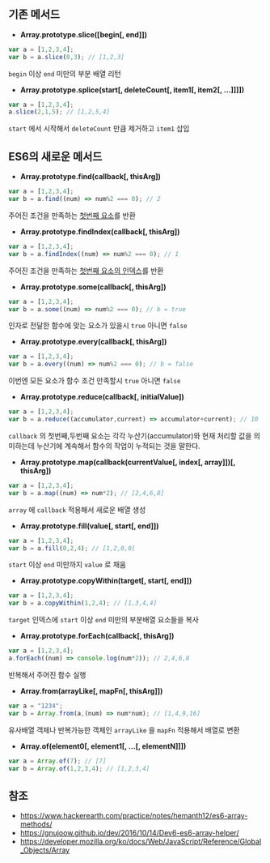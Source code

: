 ## 기존 메서드

* **Array.prototype.slice([begin[, end]])**

```javascript
var a = [1,2,3,4];
var b = a.slice(0,3); // [1,2,3]
```

`begin` 이상 `end` 미만의 부분 배열 리턴

* **Array.prototype.splice(start[, deleteCount[, item1[, item2[, ...]]]])**

```javascript
var a = [1,2,3,4];
a.slice(2,1,5); // [1,2,5,4]
```

`start` 에서 시작해서 `deleteCount` 만큼 제거하고 `item1` 삽입



## ES6의 새로운 메서드

- **Array.prototype.find(callback[, thisArg])**

```javascript
var a = [1,2,3,4];
var b = a.find((num) => num%2 === 0); // 2
```

주어진 조건을 만족하는 <u>첫번째 요소</u>를 반환

- **Array.prototype.findIndex(callback[, thisArg])**

```javascript
var a = [1,2,3,4];
var b = a.findIndex((num) => num%2 === 0); // 1
```

주어진 조건을 만족하는 <u>첫번째 요소의 인덱스</u>를 반환

- **Array.prototype.some(callback[, thisArg])**

```javascript
var a = [1,2,3,4];
var b = a.some((num) => num%2 === 0); // b = true
```

인자로 전달한 함수에 맞는 요소가 있을시 `true` 아니면 `false`

- **Array.prototype.every(callback[, thisArg])**

```javascript
var a = [1,2,3,4];
var b = a.every((num) => num%2 === 0); // b = false
```

이번엔 모든 요소가 함수 조건 만족할시 `true` 아니면 `false`

* **Array.prototype.reduce(callback[, initialValue])**

```javascript
var a = [1,2,3,4];
var b = a.reduce((accumulator,current) => accumulator+current); // 10
```

`callback` 의 첫번째,두번째 요소는 각각 누산기(accumulator)와 현재 처리할 값을 의미하는데 누산기에 계속해서 함수의 작업이 누적되는 것을 말한다.

* **Array.prototype.map(callback(currentValue[, index[, array]])[, thisArg])**

```javascript
var a = [1,2,3,4];
var b = a.map((num) => num*2); // [2,4,6,8]
```

`array` 에 `callback` 적용해서 새로운 배열 생성

* **Array.prototype.fill(value[, start[, end]])**

```javascript
var a = [1,2,3,4];
var b = a.fill(0,2,4); // [1,2,0,0]
```

`start` 이상 `end` 미만까지 `value` 로 채움

* **Array.prototype.copyWithin(target[, start[, end]])**

```javascript
var a = [1,2,3,4];
var b = a.copyWithin(1,2,4); // [1,3,4,4]
```

`target` 인덱스에 `start` 이상 `end` 미만의 부분배열 요소들을 복사

* **Array.prototype.forEach(callback[, thisArg])**

```javascript
var a = [1,2,3,4];
a.forEach((num) => console.log(num*2)); // 2,4,6,8
```

반복해서 주어진 함수 실행

* **Array.from(arrayLike[, mapFn[, thisArg]])**

```javascript
var a = "1234";
var b = Array.from(a,(num) => num*num); // [1,4,9,16]
```

유사배열 객체나 반복가능한 객체인 `arrayLike` 을 `mapFn` 적용해서 배열로 변환

* **Array.of(element0[, element1[, ...[, elementN]]])**

```javascript
var a = Array.of(7); // [7]
var b = Array.of(1,2,3,4); // [1,2,3,4]
```



## 참조

* https://www.hackerearth.com/practice/notes/hemanth12/es6-array-methods/
* https://gnujoow.github.io/dev/2016/10/14/Dev6-es6-array-helper/
* https://developer.mozilla.org/ko/docs/Web/JavaScript/Reference/Global_Objects/Array